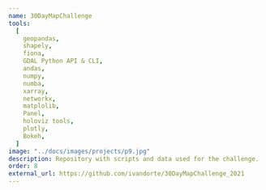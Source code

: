 ```yaml
---
name: 30DayMapChallenge
tools:
  [
    geopandas,
    shapely,
    fiona,
    GDAL Python API & CLI,
    andas,
    numpy,
    numba,
    xarray,
    networkx,
    matplolib,
    Panel,
    holoviz tools,
    plotly,
    Bokeh,
  ]
image: "../docs/images/projects/p9.jpg"
description: Repository with scripts and data used for the challenge.
order: 8
external_url: https://github.com/ivandorte/30DayMapChallenge_2021
---
```

